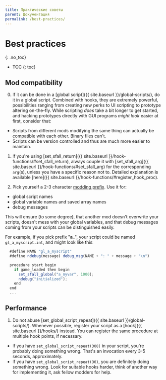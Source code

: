 ```yaml
---
title: Практические советы
parent: Документация
permalink: /best-practices/
---
```


# Best practices
{: .no_toc}

* TOC
{: toc}

## Mod compatibility

0. If it can be done in a [global script]({{ site.baseurl }}/global-scripts/), do it in a global script. Combined with hooks, they are extremely powerful, possibilities ranging from creating new perks to UI scripting to prototype altering on-the-fly.
  While scripting _does_ take a bit longer to get started, and hacking prototypes directly with GUI programs _might look_ easier at first, consider that:
  * Scripts from different mods modifying the same thing can actually be compatible with each other. Binary files can't.
  * Scripts can be version controlled and thus are much more easier to maintain.

1. If you're using [set_sfall_return]({{ site.baseurl }}/hook-functions/#set_sfall_return), always couple it with [set_sfall_arg]({{ site.baseurl }}/hook-functions/#set_sfall_arg) for the corresponding `arg`(s), unless you have a specific reason not to. Detailed explanation is available [here]({{ site.baseurl }}/hook-functions/#register_hook_proc).

2. Pick yourself a 2-3 character [modding prefix](http://www.nma-fallout.com/threads/a-modding-prefix-for-your-mods.217791/). Use it for:
  * global script names
  * global variable names and saved array names
  * debug messages

  This will ensure (to some degree), that another mod doesn't overwrite your scripts, doesn't mess with your global variables, and that debug messages coming from your scripts can be distinguished easily.

  For example, if you pick prefix "**a_**", your script could be named `gl_a_myscript.int`, and might look like this:
  
  ```js
    #define NAME "gl_a_myscript"
    #define ndebug(message) debug_msg(NAME + ": " + message + "\n")

    procedure start begin
      if game_loaded then begin
        set_sfall_global("a_myvar", 1000);
        ndebug("initialized");
      end
    end
    ...
  ```

## Performance

1. Do not abuse [set_global_script_repeat]({{ site.baseurl }}/global-scripts/). Whenever possible, register your script as a [hook]({{ site.baseurl }}/hooks/) instead. You can register the same procedure at multiple hook points, if necessary.
  - If you have `set_global_script_repeat(300)` in your script, you're probably doing something wrong. That's an invocation every 3-5 seconds, approximately.
  - If you have `set_global_script_repeat(30)`, you are definitely doing something wrong. Look for suitable hooks harder, think of another way for implementing it, ask fellow modders for help.
